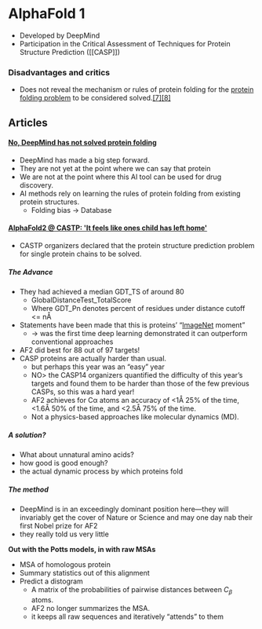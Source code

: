 ---
---

# AlphaFold 1

- Developed by DeepMind
- Participation in the Critical Assessment of Techniques for Protein Structure Prediction ([[CASP]])

### Disadvantages and critics

-  Does not reveal the mechanism or rules of protein folding for the [protein folding problem](https://en.wikipedia.org/wiki/Protein_folding_problem "Protein folding problem") to be considered solved.[\[7\]](https://en.wikipedia.org/wiki/AlphaFold#cite_note-curry-7)[\[8\]](https://en.wikipedia.org/wiki/AlphaFold#cite_note-8)

## Articles

#### [No, DeepMind has not solved protein folding](http://occamstypewriter.org/scurry/2020/12/02/no-deepmind-has-not-solved-protein-folding/)
- DeepMind has made a big step forward.
- They are not yet at the point where we can say that protein 
- We are not at the point where this AI tool can be used for drug discovery.
- AI methods rely on learning the rules of protein folding from existing protein structures.
	- Folding bias -> Database


#### [AlphaFold2 @ CASTP: 'It feels like ones child has left home'](https://moalquraishi.wordpress.com/2020/12/08/alphafold2-casp14-it-feels-like-ones-child-has-left-home/amp/)
- CASTP organizers declared that the protein structure prediction problem for single protein chains to be solved.

##### The Advance
- They had achieved a median GDT\_TS of around 80
	-  GlobalDistanceTest\_TotalScore
	-  Where GDT\_Pn denotes percent of residues under distance cutoff <= nÅ
- Statements have been made that this is proteins’ “[ImageNet](https://en.wikipedia.org/wiki/ImageNet) moment”
	- -> was the first time deep learning demonstrated it can outperform conventional approaches
- AF2 did best for 88 out of 97 targets!
- CASP proteins are actually harder than usual.
	- but perhaps this year was an “easy” year
	- NO> the CASP14 organizers quantified the difficulty of this year’s targets and found them to be harder than those of the few previous CASPs, so this was a hard year!
	- AF2 achieves for Cα atoms an accuracy of <1Å 25% of the time, <1.6Å 50% of the time, and <2.5Å 75% of the time.
	- Not a physics-based approaches like molecular dynamics (MD).

##### A solution?
- What about unnatural amino acids?
- how good is good enough?
- the actual dynamic process by which proteins fold

##### The method
- DeepMind is in an exceedingly dominant position here—they will invariably get the cover of Nature or Science and may one day nab their first Nobel prize for AF2
- they really told us very little

**Out with the Potts models, in with raw MSAs**
- MSA of homologous protein
- Summary statistics out of this alignment
- Predict a distogram
	- A matrix of the probabilities of pairwise distances between $C_\beta$ atoms.
	- AF2 no longer summarizes the MSA.
	- it keeps all raw sequences and iteratively “attends” to them